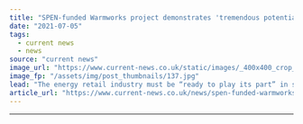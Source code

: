 ```yaml
---
title: "SPEN-funded Warmworks project demonstrates 'tremendous potential' of domestic battery storage"
date: "2021-07-05"
tags: 
  - current news
  - news
source: "current news"
image_url: "https://www.current-news.co.uk/static/images/_400x400_crop_center-center/Joseph-Harkin-taking-part-in-the-Warmworks-project-Credit-SPEN.jpg"
image_fp: "/assets/img/post_thumbnails/137.jpg"
lead: "​The energy retail industry must be “ready to play its part” in supporting consumers in transitioning to new tech, a trial run by Warmworks Scotland has found."
article_url: "https://www.current-news.co.uk/news/spen-funded-warmworks-project-demonstrates-tremendous-potential-of-domestic-battery-storage?utm_source=rss-feeds&utm_medium=rss&utm_campaign=rss"
---
```


---
